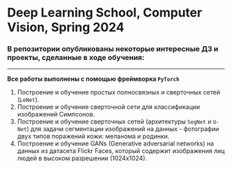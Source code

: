 # Deep Learning School, Computer Vision, Spring 2024

### В репозитории опубликованы некоторые интересные ДЗ и проекты, сделанные в ходе обучения:
---
**Все работы выполнены с помощью фреймворка `PyTorch`**
1) Построение и обучение простых полносвязных и сверточных сетей (`LeNet`).
2) Построение и обучение сверточной сети для классификации изображений Симпсонов.
3) Построение и обучение сверточных сетей (архитектуры `SegNet` и `U-Net`) для задачи сегментации изображений на данных - фотографии двух типов поражений кожи: меланома и родинки.
4) Построение и обучение GANs (Generative adversarial networks) на данных из датасета Flickr Faces, который содержит изображения лиц людей в высоком разрешении (1024х1024).

